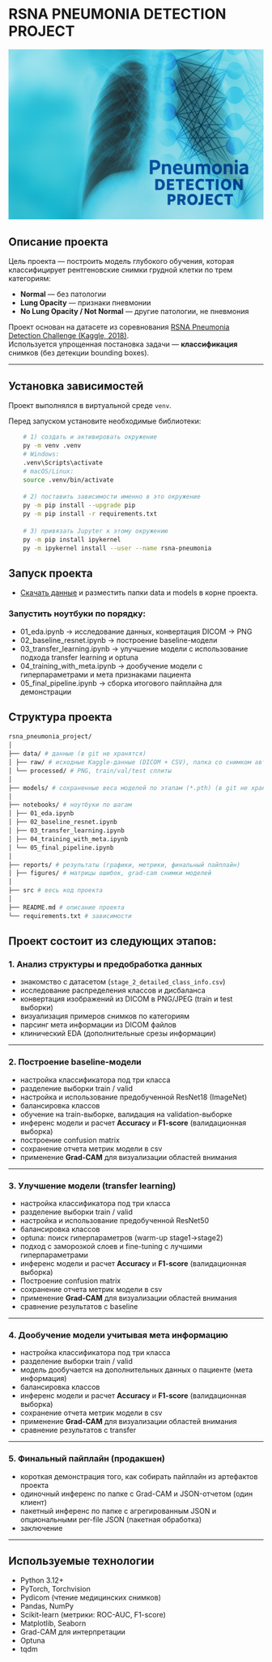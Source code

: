 # RSNA PNEUMONIA DETECTION PROJECT

![](images/image_for_readme_project.png)

## Описание проекта

Цель проекта — построить модель глубокого обучения, которая классифицирует рентгеновские снимки грудной клетки по трем категориям:  
- **Normal** — без патологии  
- **Lung Opacity** — признаки пневмонии  
- **No Lung Opacity / Not Normal** — другие патологии, не пневмония  

Проект основан на датасете из соревнования [RSNA Pneumonia Detection Challenge (Kaggle, 2018)](https://www.kaggle.com/c/rsna-pneumonia-detection-challenge).  
Используется упрощенная постановка задачи — **классификация** снимков (без детекции bounding boxes).  

---

## Установка зависимостей

Проект выполнялся в виртуальной среде `venv`.

Перед запуском установите необходимые библиотеки:

```bash
    # 1) создать и активировать окружение
    py -m venv .venv
    # Windows:
    .venv\Scripts\activate
    # macOS/Linux:
    source .venv/bin/activate

    # 2) поставить зависимости именно в это окружение
    py -m pip install --upgrade pip
    py -m pip install -r requirements.txt

    # 3) привязать Jupyter к этому окружению
    py -m pip install ipykernel
    py -m ipykernel install --user --name rsna-pneumonia
```

## Запуск проекта

- [Скачать данные](https://disk.yandex.ru/d/se8unO6X9aZV0Q) и разместить папки data и models в корне проекта.

### Запустить ноутбуки по порядку:

- 01_eda.ipynb -> исследование данных, конвертация DICOM -> PNG
- 02_baseline_resnet.ipynb -> построение baseline-модели
- 03_transfer_learning.ipynb -> улучшение модели с использование подхода transfer learning и optuna
- 04_training_with_meta.ipynb -> дообучение модели с гиперпараметрами и мета признаками пациента
- 05_final_pipeline.ipynb -> сборка итогового пайплайна для демонстрации

## Структура проекта

```bash
rsna_pneumonia_project/
│
├── data/ # данные (в git не хранятся)
│ ├── raw/ # исходные Kaggle-данные (DICOM + CSV), папка со снимком автора
│ └── processed/ # PNG, train/val/test сплиты
│
├── models/ # сохраненные веса моделей по этапам (*.pth) (в git не хранятся)
│
├── notebooks/ # ноутбуки по шагам
│ ├── 01_eda.ipynb
│ ├── 02_baseline_resnet.ipynb
│ ├── 03_transfer_learning.ipynb
│ ├── 04_training_with_meta.ipynb
│ └── 05_final_pipeline.ipynb
│
├── reports/ # результаты (графики, метрики, финальный пайплайн)
│ ├── figures/ # матрицы ошибок, grad-cam снимки моделей
│
├── src # весь код проекта
│
├── README.md # описание проекта
└── requirements.txt # зависимости
```

## Проект состоит из следующих этапов:

### 1. Анализ структуры и предобработка данных
- знакомство с датасетом (`stage_2_detailed_class_info.csv`)
- исследование распределения классов и дисбаланса
- конвертация изображений из DICOM в PNG/JPEG (train и test выборки)
- визуализация примеров снимков по категориям
- парсинг мета информации из DICOM файлов
- клинический EDA (дополнительные срезы информации)

---

### 2. Построение baseline-модели
- настройка классификатора под три класса
- разделение выборки train / valid
- настройка и использование предобученной ResNet18 (ImageNet)
- балансировка классов
- обучение на train-выборке, валидация на validation-выборке
- инференс модели и расчет **Accuracy** и **F1-score** (валидационная выборка)
- построение confusion matrix
- сохранение отчета метрик модели в csv
- применение **Grad-CAM** для визуализации областей внимания

---

### 3. Улучшение модели (transfer learning)
- настройка классификатора под три класса
- разделение выборки train / valid
- настройка и использование предобученной ResNet50
- балансировка классов
- optuna: поиск гиперпараметров (warm-up stage1->stage2)
- подход с заморозкой слоев и fine-tuning с лучшими гиперпараметрами
- инференс модели и расчет **Accuracy** и **F1-score** (валидационная выборка)
- Построение confusion matrix
- сохранение отчета метрик модели в csv
- применение **Grad-CAM** для визуализации областей внимания
- сравнение результатов с baseline

---

### 4. Дообучение модели учитывая мета информацию
- настройка классификатора под три класса
- разделение выборки train / valid
- модель дообучается на дополнительных данных о пациенте (мета информация)
- балансировка классов
- инференс модели и расчет **Accuracy** и **F1-score** (валидационная выборка)
- сохранение отчета метрик модели в csv
- применение **Grad-CAM** для визуализации областей внимания
- сравнение результатов с transfer

---

### 5. Финальный пайплайн (продакшен)
- короткая демонстрация того, как собирать пайплайн из артефактов проекта
- одиночный инференс по папке с Grad-CAM и JSON-отчетом (один клиент)
- пакетный инференс по папке с агрегированным JSON и опциональными per-file JSON (пакетная обработка)
- заключение

---

## Используемые технологии
- Python 3.12+
- PyTorch, Torchvision
- Pydicom (чтение медицинских снимков)
- Pandas, NumPy
- Scikit-learn (метрики: ROC-AUC, F1-score)  
- Matplotlib, Seaborn
- Grad-CAM для интерпретации
- Optuna
- tqdm
